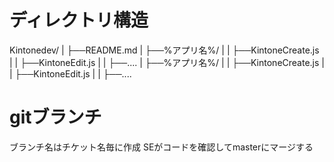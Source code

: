 # ディレクトリ構造
Kintonedev/
| ├──README.md
| ├──%アプリ名%/
| | ├──KintoneCreate.js
| | ├──KintoneEdit.js
| | ├──....
| ├──%アプリ名%/
| | ├──KintoneCreate.js
| | ├──KintoneEdit.js
| | ├──....

# gitブランチ
ブランチ名はチケット名毎に作成
SEがコードを確認してmasterにマージする